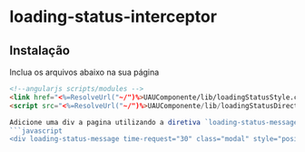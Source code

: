 # loading-status-interceptor

## Instalação

Inclua os arquivos abaixo na sua página

```html
<!--angularjs scripts/modules -->
<link href="<%=ResolveUrl("~/")%>UAUComponente/lib/loadingStatusStyle.css" rel="stylesheet" />
<script src="<%=ResolveUrl("~/")%>UAUComponente/lib/loadingStatusDirective.js"></script>

Adicione uma div a pagina utilizando a diretiva `loading-status-message`
```javascript
<div loading-status-message time-request="30" class="modal" style="position:fixed; display:none;">Aguarde...</div>
```
